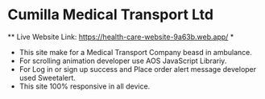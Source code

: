 # Cumilla Medical Transport Ltd

** Live Website Link: https://health-care-website-9a63b.web.app/ *

- This site make for a Medical Transport Company beasd in ambulance.
- For scrolling animation developer use AOS JavaScript Librariy.
- For Log in or sign up success and Place order alert message developer used Sweetalert.
- This site 100% responsive in all device.